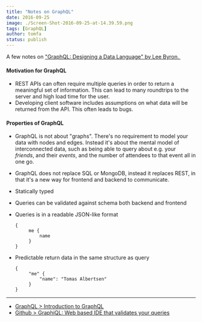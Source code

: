 ```yaml
---
title: "Notes on GraphQL"
date: 2016-09-25
image: ./Screen-Shot-2016-09-25-at-14.39.59.png
tags: [GraphQL]
author: tomfa
status: publish
---
```


A few notes on ["GraphQL: Designing a Data Language" by Lee Byron. ](https://www.youtube.com/watch?v=Oh5oC98ztvI)

#### Motivation for GraphQL

*   REST APIs can often require multiple queries in order to return a meaningful set of information. This can lead to many roundtrips to the server and high load time for the user.
*   Developing client software includes assumptions on what data will be returned from the API. This often leads to bugs.

#### Properties of GraphQL

*   GraphQL is not about "graphs". There's no requirement to model your data with nodes and edges. Instead it's about the mental model of interconnected data, such as being able to query about e.g. your _friends_, and their _events_, and the number of attendees to that event all in one go.
*   GraphQL does not replace SQL or MongoDB, instead it replaces REST, in that it's a new way for frontend and backend to communicate.
*   Statically typed
*   Queries can be validated against schema both backend and frontend
*   Queries is in a readable JSON-like format
    
    ```
    {
         me {
             name
         }
    }
    ```
    
*   Predictable return data in the same structure as query
    
    ```
    {
         "me" {
             "name": "Tomas Albertsen"
         }
    }
    ```
    

* * *

*   [GraphQL > Introduction to GraphQL](http://graphql.org/learn/)
*   [Github > GraphiQL: Web based IDE that validates your queries](https://github.com/graphql/graphiql)
